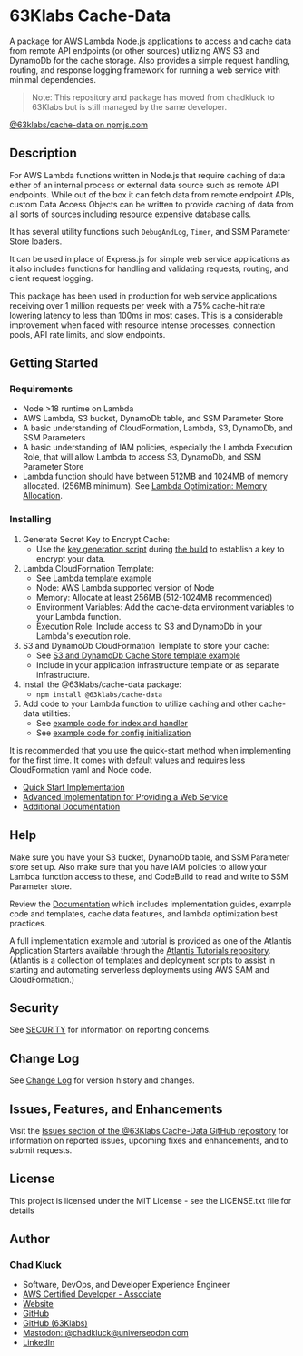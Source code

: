 # 63Klabs Cache-Data

A package for AWS Lambda Node.js applications to access and cache data from remote API endpoints (or other sources) utilizing AWS S3 and DynamoDb for the cache storage. Also provides a simple request handling, routing, and response logging framework for running a web service with minimal dependencies.

> Note: This repository and package has moved from chadkluck to 63Klabs but is still managed by the same developer.

[@63klabs/cache-data on npmjs.com](https://www.npmjs.com/package/@63klabs/cache-data)

## Description

For AWS Lambda functions written in Node.js that require caching of data either of an internal process or external data source such as remote API endpoints. While out of the box it can fetch data from remote endpoint APIs, custom Data Access Objects can be written to provide caching of data from all sorts of sources including resource expensive database calls.

It has several utility functions such `DebugAndLog`, `Timer`, and SSM Parameter Store loaders.

It can be used in place of Express.js for simple web service applications as it also includes functions for handling and validating requests, routing, and client request logging.

This package has been used in production for web service applications receiving over 1 million requests per week with a 75% cache-hit rate lowering latency to less than 100ms in most cases. This is a considerable improvement when faced with resource intense processes, connection pools, API rate limits, and slow endpoints.

## Getting Started

### Requirements

- Node >18 runtime on Lambda
- AWS Lambda, S3 bucket, DynamoDb table, and SSM Parameter Store
- A basic understanding of CloudFormation, Lambda, S3, DynamoDb, and SSM Parameters
- A basic understanding of IAM policies, especially the Lambda Execution Role, that will allow Lambda to access S3, DynamoDb, and SSM Parameter Store
- Lambda function should have between 512MB and 1024MB of memory allocated. (256MB minimum). See [Lambda Optimization: Memory Allocation](./docs/lambda-optimization/README.md#lambda-memory-allocation).

### Installing

1. Generate Secret Key to Encrypt Cache:
   - Use the [key generation script](./docs/00-example-implementation/generate-put-ssm.py) during [the build](./docs/00-example-implementation/example-buildspec.yml) to establish a key to encrypt your data.
2. Lambda CloudFormation Template:
   - See [Lambda template example](./docs/00-example-implementation/example-template-lambda-function.yml) 
   - Node: AWS Lambda supported version of Node
   - Memory: Allocate at least 256MB (512-1024MB recommended)
   - Environment Variables: Add the cache-data environment variables to your Lambda function.
   - Execution Role: Include access to S3 and DynamoDb in your Lambda's execution role.
3. S3 and DynamoDb CloudFormation Template to store your cache:
   - See [S3 and DynamoDb Cache Store template example](./docs/00-example-implementation/example-template-s3-and-dynamodb-cache-store.yml)
   - Include in your application infrastructure template or as separate infrastructure.
4. Install the @63klabs/cache-data package:
   - `npm install @63klabs/cache-data`
5. Add code to your Lambda function to utilize caching and other cache-data utilities:
   - See [example code for index and handler](./docs/00-example-implementation/example-handler.js)
   - See [example code for config initialization](./docs/00-example-implementation/example-config.js)

It is recommended that you use the quick-start method when implementing for the first time. It comes with default values and requires less CloudFormation yaml and Node code.

- [Quick Start Implementation](./docs/00-quick-start-implementation/README.md)
- [Advanced Implementation for Providing a Web Service](./docs/01-advanced-implementation-for-web-service/README.md)
- [Additional Documentation](./docs/README.md)

## Help

Make sure you have your S3 bucket, DynamoDb table, and SSM Parameter store set up. Also make sure that you have IAM policies to allow your Lambda function access to these, and CodeBuild to read and write to SSM Parameter store.

Review the [Documentation](./docs/README.md) which includes implementation guides, example code and templates, cache data features, and lambda optimization best practices.

A full implementation example and tutorial is provided as one of the Atlantis Application Starters available through the [Atlantis Tutorials repository](https://github.com/63klabs/atlantis-tutorials). (Atlantis is a collection of templates and deployment scripts to assist in starting and automating serverless deployments using AWS SAM and CloudFormation.)

## Security

See [SECURITY](./SECURITY.md) for information on reporting concerns.

## Change Log

See [Change Log](CHANGELOG.md) for version history and changes.

## Issues, Features, and Enhancements

Visit the [Issues section of the @63Klabs Cache-Data GitHub repository](https://github.com/63klabs/npm-cache-data) for information on reported issues, upcoming fixes and enhancements, and to submit requests.

## License

This project is licensed under the MIT License - see the LICENSE.txt file for details

## Author

### Chad Kluck

- Software, DevOps, and Developer Experience Engineer
- [AWS Certified Developer - Associate](https://www.credly.com/users/chad-kluck/badges)
- [Website](https://chadkluck.me/)
- [GitHub](https://github.com/chadkluck)
- [GitHub (63Klabs)](https://github.com/63klabs)
- [Mastodon: @chadkluck@universeodon.com](https://universeodon.com/@chadkluck)
- [LinkedIn](https://www.linkedin.com/in/chadkluck/)
